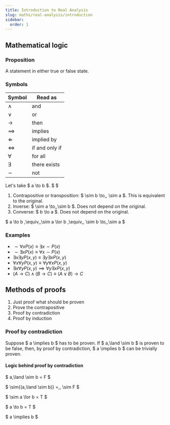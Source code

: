 ```yaml
---
title: Introduction to Real Analysis
slug: maths/real-analysis/introduction
sidebar:
  order: 1
---
```


## Mathematical logic

### Proposition

A statement in either true or false state.

### Symbols

| Symbol        | Read as        |
| ------------- | -------------- |
| $\land$       | and            |
| $\lor$        | or             |
| $\rightarrow$ | then           |
| $\implies$    | implies        |
| $\Leftarrow$  | implied by     |
| $\iff$        | if and only if |
| $\forall$     | for all        |
| $\exists$     | there exists   |
| $\sim$        | not            |

Let's take $ a \to b $. $ $

1. Contrapositive or transposition: $ \sim b \to\,\, \sim a $. This is
   equivalent to the original.
2. Inverse: $ \sim a \to\,\,\sim b $. Does not depend on the original.
3. Converse: $ b \to a $. Does not depend on the original.

$ a \to b \,\equiv\,\,\sim a \lor b \,\equiv\,\, \sim b \to\,\,\sim a $

### Examples

- $\sim\forall x P(x) \equiv \exists x \sim{P(x)}$
- $\sim\exists x P(x) \equiv \forall x \sim{P(x)}$
- $\exists x \exists y P(x,y) \equiv \exists y \exists x {P(x,y)}$
- $\forall x \forall y P(x,y) \equiv \forall y \forall x {P(x,y)}$
- $\exists x \forall y P(x,y) \implies \forall y \exists x {P(x,y)}$
- $(A \rightarrow C)\land(B \rightarrow C) \equiv (A\lor B)\rightarrow C$

## Methods of proofs

1. Just proof what should be proven
2. Prove the contrapositive
3. Proof by contradiction
4. Proof by induction

### Proof by contradiction

Suppose $ a \implies b $ has to be proven. If $ a\,\land \sim b $ is proven to
be false, then, by proof by contradiction, $ a \implies b $ can be trivially
proven.

#### Logic behind proof by contradiction

$ a\,\land \sim b = F $

$ \sim{(a\,\land \sim b)} =\,\, \sim F $

$ \sim a \lor b = T $

$ a \to b = T $

$ a \implies b $
